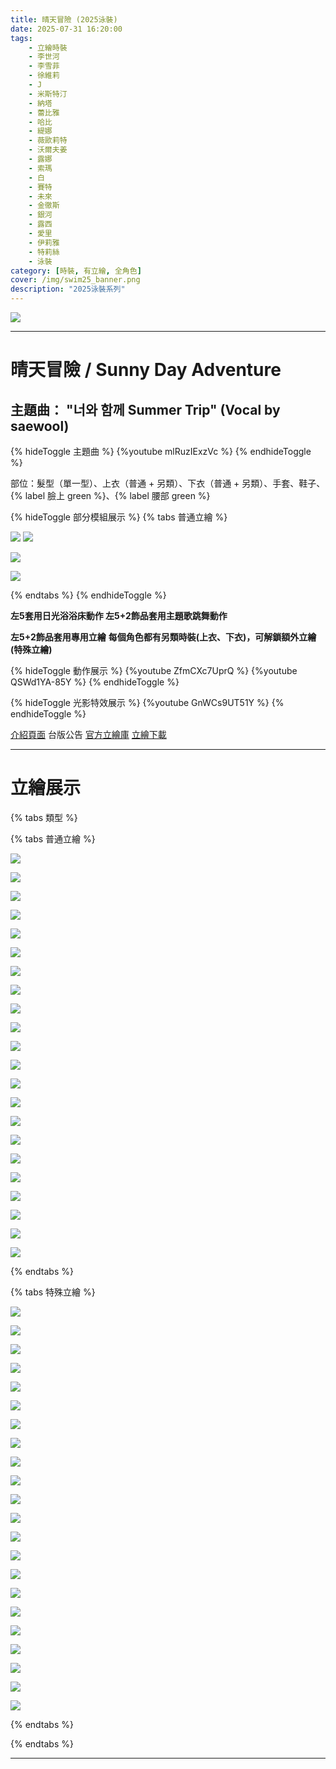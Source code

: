 ```yaml
---
title: 晴天冒險 (2025泳裝)
date: 2025-07-31 16:20:00
tags:
    - 立繪時裝
    - 李世河
    - 李雪菲
    - 徐維莉
    - J
    - 米斯特汀
    - 納塔
    - 蕾比雅
    - 哈比
    - 緹娜
    - 薇歐莉特
    - 沃爾夫姜
    - 露娜
    - 索瑪
    - 白
    - 賽特
    - 未來
    - 金徹斯
    - 銀河
    - 露西
    - 愛里
    - 伊莉雅
    - 特莉絲
    - 泳裝
category: [時裝, 有立繪, 全角色]
cover: /img/swim25_banner.png
description: "2025泳裝系列"
---
```


![](/img/swim25_banner.png)

---
# 晴天冒險 / Sunny Day Adventure

## 主題曲： "너와 함께 Summer Trip" (Vocal by saewool)

{% hideToggle 主題曲 %}
{%youtube mlRuzIExzVc %}
{% endhideToggle %}


部位：髮型（單一型）、上衣（普通 + 另類）、下衣（普通 + 另類）、手套、鞋子、{% label 臉上 green %}、{% label 腰部 green %}

{% hideToggle 部分模組展示 %}
{% tabs 普通立繪 %}
<!-- tab A型-->
![](https://i.imgur.com/7i5ubMw.png)
![](https://i.imgur.com/EZoEd9m.png)
<!-- endtab -->
<!-- tab B型-->
![](https://i.imgur.com/ZDPRAJf.png)
<!-- endtab -->
<!-- tab C型-->
![](https://i.imgur.com/u6yT6lQ.png)
<!-- endtab -->
{% endtabs %}
{% endhideToggle %}

**左5套用日光浴浴床動作 左5+2飾品套用主題歌跳舞動作**

**左5+2飾品套用專用立繪**
**每個角色都有另類時裝(上衣、下衣)，可解鎖額外立繪(特殊立繪)**

{% hideToggle 動作展示 %}
{%youtube ZfmCXc7UprQ %}
{%youtube QSWd1YA-85Y %}
{% endhideToggle %}

{% hideToggle 光影特效展示 %}
{%youtube GnWCs9UT51Y %}
{% endhideToggle %}

[介紹頁面](https://www.naddic.co.kr/ko/game/cls/shop/detail?contentNo=666)
台版公告
[官方立繪庫](https://www.naddic.co.kr/ko/game/cls/fansitekit)
[立繪下載](https://landing.naddic.co.kr/Images/cms/happycode/20250723/1753255666459.zip)


---
# 立繪展示

{% tabs 類型 %}
<!-- tab 普通角色立繪-->
{% tabs 普通立繪 %}
<!-- tab 李世河(Seha)-->
[![](https://i.imgur.com/ktfaFegh.jpg)](https://i.imgur.com/ktfaFeg.jpg)
<!-- endtab -->
<!-- tab 李雪菲(Seulbi)-->
[![](https://i.imgur.com/6b5YuDCh.jpg)](https://i.imgur.com/6b5YuDC.jpg)
<!-- endtab -->
<!-- tab 徐維莉(Yuri)-->
[![](https://i.imgur.com/nEhoCgth.jpg)](https://i.imgur.com/nEhoCgt.jpg)
<!-- endtab -->
<!-- tab J-->
[![](https://i.imgur.com/tBsUtHeh.jpg)](https://i.imgur.com/tBsUtHe.jpg)
<!-- endtab -->
<!-- tab 米斯特汀(Tein)-->
[![](https://i.imgur.com/WD139zzh.jpg)](https://i.imgur.com/WD139zz.jpg)
<!-- endtab -->
<!-- tab 納塔(Nata)-->
[![](https://i.imgur.com/gqVA0PPh.jpg)](https://i.imgur.com/gqVA0PP.jpg)
<!-- endtab -->
<!-- tab 蕾比雅(Levia)-->
[![](https://i.imgur.com/76wXyMnh.jpg)](https://i.imgur.com/76wXyMn.jpg)
<!-- endtab -->
<!-- tab 哈比(Harpy)-->
[![](https://i.imgur.com/WvFk377h.jpg)](https://i.imgur.com/WvFk377.jpg)
<!-- endtab -->
<!-- tab 緹娜(Tina)-->
[![](https://i.imgur.com/mDnqO8sh.jpg)](https://i.imgur.com/mDnqO8s.jpg)
<!-- endtab -->
<!-- tab 薇歐莉特(Violet)-->
[![](https://i.imgur.com/E01DVxTh.jpg)](https://i.imgur.com/E01DVxT.jpg)
<!-- endtab -->
<!-- tab 沃爾夫姜(Wolfgang)-->
[![](https://i.imgur.com/axASMTmh.jpg)](https://i.imgur.com/axASMTm.jpg)
<!-- endtab -->
<!-- tab 露娜(Luna)-->
[![](https://i.imgur.com/RgncULBh.jpg)](https://i.imgur.com/RgncULB.jpg)
<!-- endtab -->
<!-- tab 索瑪(Soma)-->
[![](https://i.imgur.com/YXOR9L1h.jpg)](https://i.imgur.com/YXOR9L1.jpg)
<!-- endtab -->
<!-- tab 白(Bai)-->
[![](https://i.imgur.com/abOiSAZh.jpg)](https://i.imgur.com/abOiSAZ.jpg)
<!-- endtab -->
<!-- tab 賽特(Seth)-->
[![](https://i.imgur.com/pvxlrAZh.jpg)](https://i.imgur.com/pvxlrAZ.jpg)
<!-- endtab -->
<!-- tab 未來(Mirae)-->
[![](https://i.imgur.com/dsMdJdth.jpg)](https://i.imgur.com/dsMdJdt.jpg)
<!-- endtab -->
<!-- tab 徹斯(Chulsoo)-->
[![](https://i.imgur.com/4oRprX2h.jpg)](https://i.imgur.com/4oRprX2.jpg)
<!-- endtab -->
<!-- tab 銀河(Eunha)-->
[![](https://i.imgur.com/5Nj7ztFh.jpg)](https://i.imgur.com/5Nj7ztF.jpg)
<!-- endtab -->
<!-- tab 露西(Lucy)-->
[![](https://i.imgur.com/4Y835g9h.jpg)](https://i.imgur.com/4Y835g9.jpg)
<!-- endtab -->
<!-- tab 愛里(Aeri)-->
[![](https://i.imgur.com/4X1g1NOh.jpg)](https://i.imgur.com/4X1g1NO.jpg)
<!-- endtab -->
<!-- tab 伊莉雅(Ria)-->
[![](https://i.imgur.com/4lvZ9ith.jpg)](https://i.imgur.com/4lvZ9it.jpg)
<!-- endtab -->
<!-- tab 特莉絲(Triss)-->
[![](https://i.imgur.com/tXixmoDh.jpg)](https://i.imgur.com/tXixmoD.jpg)
<!-- endtab -->
{% endtabs %}
<!-- endtab -->

<!-- tab 特殊角色立繪-->
{% tabs 特殊立繪 %}
<!-- tab 李世河(Seha)-->
[![](https://i.imgur.com/pnDc6e7h.jpg)](https://i.imgur.com/pnDc6e7.jpg)
<!-- endtab -->
<!-- tab 李雪菲(Seulbi)-->
[![](https://i.imgur.com/KJIji8Kh.jpg)](https://i.imgur.com/KJIji8K.jpg)
<!-- endtab -->
<!-- tab 徐維莉(Yuri)-->
[![](https://i.imgur.com/4Mb6e58h.jpg)](https://i.imgur.com/4Mb6e58.jpg)
<!-- endtab -->
<!-- tab J-->
[![](https://i.imgur.com/UZ7LnNOh.jpg)](https://i.imgur.com/UZ7LnNO.jpg)
<!-- endtab -->
<!-- tab 米斯特汀(Tein)-->
[![](https://i.imgur.com/JcDhTZgh.jpg)](https://i.imgur.com/JcDhTZg.jpg)
<!-- endtab -->
<!-- tab 納塔(Nata)-->
[![](https://i.imgur.com/WnyhQBoh.jpg)](https://i.imgur.com/WnyhQBo.jpg)
<!-- endtab -->
<!-- tab 蕾比雅(Levia)-->
[![](https://i.imgur.com/pBRIT05h.jpg)](https://i.imgur.com/pBRIT05.jpg)
<!-- endtab -->
<!-- tab 哈比(Harpy)-->
[![](https://i.imgur.com/uXJcxbgh.jpg)](https://i.imgur.com/uXJcxbg.jpg)
<!-- endtab -->
<!-- tab 緹娜(Tina)-->
[![](https://i.imgur.com/LKbwmWkh.jpg)](https://i.imgur.com/LKbwmWk.jpg)
<!-- endtab -->
<!-- tab 薇歐莉特(Violet)-->
[![](https://i.imgur.com/jEzzRVFh.jpg)](https://i.imgur.com/jEzzRVF.jpg)
<!-- endtab -->
<!-- tab 沃爾夫姜(Wolfgang)-->
[![](https://i.imgur.com/QHKl6sxh.jpg)](https://i.imgur.com/QHKl6sx.jpg)
<!-- endtab -->
<!-- tab 露娜(Luna)-->
[![](https://i.imgur.com/0dut9M0h.jpg)](https://i.imgur.com/0dut9M0.jpg)
<!-- endtab -->
<!-- tab 索瑪(Soma)-->
[![](https://i.imgur.com/gUOiFnNh.jpg)](https://i.imgur.com/gUOiFnN.jpg)
<!-- endtab -->
<!-- tab 白(Bai)-->
[![](https://i.imgur.com/3Q7Z98Fh.jpg)](https://i.imgur.com/3Q7Z98F.jpg)
<!-- endtab -->
<!-- tab 賽特(Seth)-->
[![](https://i.imgur.com/s7ve8VYh.jpg)](https://i.imgur.com/s7ve8VY.jpg)
<!-- endtab -->
<!-- tab 未來(Mirae)-->
[![](https://i.imgur.com/kk9XoRrh.jpg)](https://i.imgur.com/kk9XoRr.jpg)
<!-- endtab -->
<!-- tab 徹斯(Chulsoo)-->
[![](https://i.imgur.com/kKmwtuNh.jpg)](https://i.imgur.com/kKmwtuN.jpg)
<!-- endtab -->
<!-- tab 銀河(Eunha)-->
[![](https://i.imgur.com/lR60wYUh.jpg)](https://i.imgur.com/lR60wYU.jpg)
<!-- endtab -->
<!-- tab 露西(Lucy)-->
[![](https://i.imgur.com/ExXKZ8ph.jpg)](https://i.imgur.com/ExXKZ8p.jpg)
<!-- endtab -->
<!-- tab 愛里(Aeri)-->
[![](https://i.imgur.com/2lUl39Jh.jpg)](https://i.imgur.com/2lUl39J.jpg)
<!-- endtab -->
<!-- tab 伊莉雅(Ria)-->
[![](https://i.imgur.com/jtaQ6kTh.jpg)](https://i.imgur.com/jtaQ6kT.jpg)
<!-- endtab -->
<!-- tab 特莉絲(Triss)-->
[![](https://i.imgur.com/vErMruVh.jpg)](https://i.imgur.com/vErMruV.jpg)
<!-- endtab -->
{% endtabs %}
<!-- endtab -->

{% endtabs %}


---
